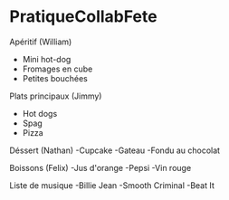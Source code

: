 # PratiqueCollabFete

Apéritif (William)
- Mini hot-dog
- Fromages en cube
- Petites bouchées

Plats principaux (Jimmy)
- Hot dogs
- Spag
- Pizza

Déssert (Nathan)
-Cupcake
-Gateau
-Fondu au chocolat

Boissons (Felix)
-Jus d'orange
-Pepsi
-Vin rouge

Liste de musique
-Billie Jean
-Smooth Criminal
-Beat It